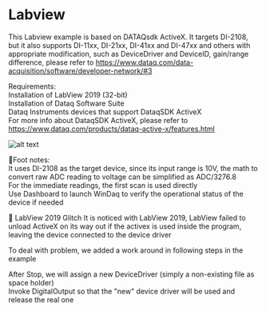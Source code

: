# Labview
This Labview example is based on DATAQsdk ActiveX. It targets DI-2108, but it also supports DI-11xx, DI-21xx, DI-41xx and DI-47xx and others with appropriate modification, such as DeviceDriver and DeviceID, gain/range difference, please refer to https://www.dataq.com/data-acquisition/software/developer-network/#3

Requirements:<br/>
  Installation of LabView 2019 (32-bit)<br/>
  Installation of Dataq Software Suite<br/>
  Dataq Instruments devices that support DataqSDK ActiveX<br/> 
  For more info about DataqSDK ActiveX, please refer to https://www.dataq.com/products/dataq-active-x/features.html


![alt text](https://www.dataq.com/resources/repository/labview.gif "ScreenCapture")

:notebook:Foot notes:<br/>
  It uses DI-2108 as the target device, since its input range is 10V, the math to convert raw ADC reading to voltage can be simplified as ADC/3276.8 <br/>
  For the immediate readings, the first scan is used directly<br/>
  Use Dashboard to launch WinDaq to verify the operational status of the device if needed
  
:bug: LabView 2019 Glitch
  It is noticed with LabView 2019, LabView failed to unload ActiveX on its way out if the activex is used inside the program, leaving the device connected to the device driver
  
  To deal with problem, we added a work around in following steps in the example
  
  After Stop, we will assign a new DeviceDriver (simply a non-existing file as space holder)<br/>
  Invoke DigitalOutput so that the "new" device driver will be used and release the real one<br/>
 
